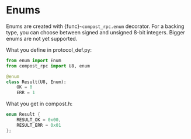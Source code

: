 # Enums

Enums are created with {func}`~compost_rpc.enum` decorator. For a backing
type, you can choose between signed and unsigned 8-bit integers. Bigger enums
are not yet supported.

What you define in protocol_def.py:

```python
from enum import Enum
from compost_rpc import U8, enum

@enum
class Result(U8, Enum):
    OK = 0
    ERR = 1
```

What you get in compost.h:

```c
enum Result {
    RESULT_OK = 0x00,
    RESULT_ERR = 0x01
};
```
